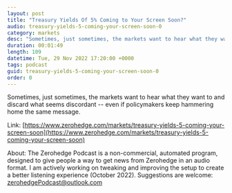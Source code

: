 ```yaml
---
layout: post
title: "Treasury Yields Of 5% Coming to Your Screen Soon?"
audio: treasury-yields-5-coming-your-screen-soon-0
category: markets
desc: "Sometimes, just sometimes, the markets want to hear what they want to and discard what seems discordant -- even if policymakers keep hammering home the same message."
duration: 00:01:49
length: 109
datetime: Tue, 29 Nov 2022 17:20:00 +0000
tags: podcast
guid: treasury-yields-5-coming-your-screen-soon-0
order: 0
---
```

Sometimes, just sometimes, the markets want to hear what they want to and discard what seems discordant -- even if policymakers keep hammering home the same message.

Link: [https://www.zerohedge.com/markets/treasury-yields-5-coming-your-screen-soon](https://www.zerohedge.com/markets/treasury-yields-5-coming-your-screen-soon)

About: The Zerohedge Podcast is a non-commercial, automated program, designed to give people a way to get news from Zerohedge in an audio format.  I am actively working on tweaking and improving the setup to create a better listening experience (October 2022).  Suggestions are welcome: [zerohedgePodcast@outlook.com](mailto:zerohedgePodcast@outlook.com)